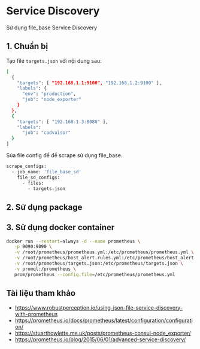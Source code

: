 # Service Discovery

Sử dụng file_base Service Discovery

## 1. Chuẩn bị

Tạo file `targets.json` với nội dung sau:

```sh
[
  {
    "targets": [ "192.168.1.1:9100", "192.168.1.2:9100" ],
    "labels": {
      "env": "production",
      "job": "node_exporter"
    }
  },
  {
    "targets": [ "192.168.1.3:8080" ],
    "labels":
      "job": "cadvaisor"
  }
]
```
Sủa file config để để scrape sử dụng file_base.
```sh
scrape_configs:
  - job_name: 'file_base_sd'
    file_sd_configs:
      - files:
        - targets.json
```
## 2. Sử dụng package
## 3. Sử dụng docker container
```sh
docker run --restart=always -d --name prometheus \
   -p 9090:9090 \
   -v /root/prometheus/prometheus.yml:/etc/prometheus/prometheus.yml \
   -v /root/prometheus/host_alert.rules.yml:/etc/prometheus/host_alert.rules.yml \
   -v /root/prometheus/targets.json:/etc/prometheus/targets.json \
   -v promql:/prometheus \
   prom/prometheus --config.file=/etc/prometheus/prometheus.yml
```

## Tài liệu tham khảo
- https://www.robustperception.io/using-json-file-service-discovery-with-prometheus
- https://prometheus.io/docs/prometheus/latest/configuration/configuration/
- https://stuarthowlette.me.uk/posts/prometheus-consul-node_exporter/
- https://prometheus.io/blog/2015/06/01/advanced-service-discovery/
